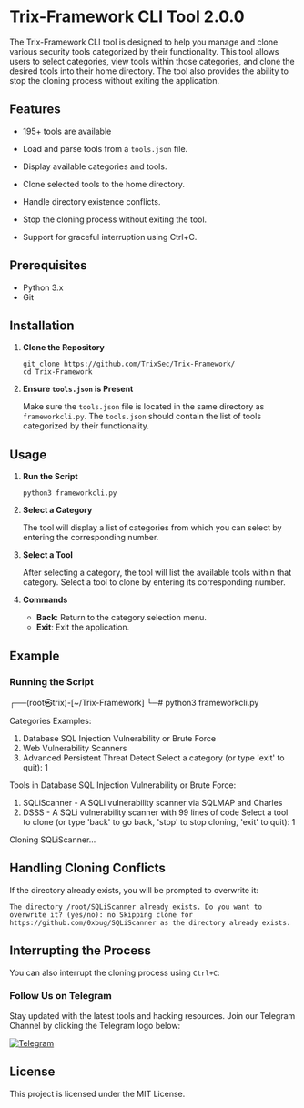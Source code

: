# Trix-Framework CLI Tool 2.0.0

The Trix-Framework CLI tool is designed to help you manage and clone various security tools categorized by their functionality. This tool allows users to select categories, view tools within those categories, and clone the desired tools into their home directory. The tool also provides the ability to stop the cloning process without exiting the application.

## Features

- 195+ tools are available 

- Load and parse tools from a `tools.json` file.
- Display available categories and tools.
- Clone selected tools to the home directory.
- Handle directory existence conflicts.
- Stop the cloning process without exiting the tool.
- Support for graceful interruption using Ctrl+C.

## Prerequisites

- Python 3.x
- Git

## Installation

1. **Clone the Repository**

    ```
    git clone https://github.com/TrixSec/Trix-Framework/
    cd Trix-Framework
    ```

2. **Ensure `tools.json` is Present**

    Make sure the `tools.json` file is located in the same directory as `frameworkcli.py`. The `tools.json` should contain the list of tools categorized by their functionality.

## Usage

1. **Run the Script**

    ```
    python3 frameworkcli.py
    ```

2. **Select a Category**

    The tool will display a list of categories from which you can select by entering the corresponding number.

3. **Select a Tool**

    After selecting a category, the tool will list the available tools within that category. Select a tool to clone by entering its corresponding number.

4. **Commands**

    - **Back**: Return to the category selection menu.
    - **Exit**: Exit the application.

## Example

### Running the Script


┌──(root㉿trix)-[~/Trix-Framework]
└─# python3 frameworkcli.py

Categories Examples:
1. Database SQL Injection Vulnerability or Brute Force
2. Web Vulnerability Scanners
3. Advanced Persistent Threat Detect
Select a category (or type 'exit' to quit): 1

Tools in Database SQL Injection Vulnerability or Brute Force:
1. SQLiScanner - A SQLi vulnerability scanner via SQLMAP and Charles
2. DSSS - A SQLi vulnerability scanner with 99 lines of code
Select a tool to clone (or type 'back' to go back, 'stop' to stop cloning, 'exit' to quit): 1

Cloning SQLiScanner...

## Handling Cloning Conflicts

If the directory already exists, you will be prompted to overwrite it:

`
The directory /root/SQLiScanner already exists. Do you want to overwrite it? (yes/no): no
Skipping clone for https://github.com/0xbug/SQLiScanner as the directory already exists.
`

## Interrupting the Process

You can also interrupt the cloning process using `Ctrl+C`:


### Follow Us on Telegram

Stay updated with the latest tools and hacking resources. Join our Telegram Channel by clicking the Telegram logo below:

[![Telegram](https://upload.wikimedia.org/wikipedia/commons/thumb/8/82/Telegram_logo.svg/240px-Telegram_logo.svg.png)](https://t.me/Trixsec)

## License

This project is licensed under the MIT License.


